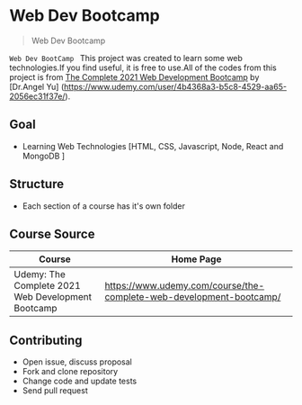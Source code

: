 # Web Dev Bootcamp

> Web Dev Bootcamp

`Web Dev BootCamp ` This project was created to learn some web technologies.If you find useful, it is free to use.All of the codes from this project is from [The Complete 2021 Web Development Bootcamp](https://www.udemy.com/course/the-complete-web-development-bootcamp/) by [Dr.Angel Yu] (https://www.udemy.com/user/4b4368a3-b5c8-4529-aa65-2056ec31f37e/).

## Goal

- Learning Web Technologies [HTML, CSS, Javascript, Node, React and MongoDB ]

## Structure

- Each section of a course has it's own folder

## Course Source

| Course                                            | Home Page                                                             |
| ------------------------------------------------- | --------------------------------------------------------------------- |
| Udemy: The Complete 2021 Web Development Bootcamp | <https://www.udemy.com/course/the-complete-web-development-bootcamp/> |

## Contributing

- Open issue, discuss proposal
- Fork and clone repository
- Change code and update tests
- Send pull request
